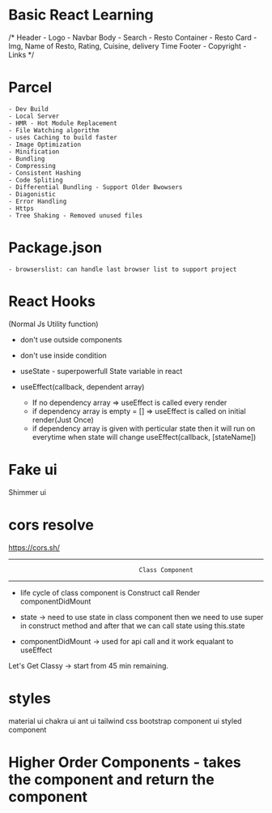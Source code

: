 # Basic React Learning
/*
Header
    - Logo 
    - Navbar
Body
    - Search
    - Resto Container
        - Resto Card
            - Img, Name of Resto, Rating, Cuisine, delivery Time
Footer
    - Copyright
    - Links
*/


# Parcel
    - Dev Build 
    - Local Server
    - HMR - Hot Module Replacement
    - File Watching algorithm
    - uses Caching to build faster
    - Image Optimization
    - Minification
    - Bundling
    - Compressing
    - Consistent Hashing
    - Code Spliting
    - Differential Bundling - Support Older Bwowsers
    - Diagonistic
    - Error Handling
    - Https
    - Tree Shaking - Removed unused files


# Package.json
    - browserslist: can handle last browser list to support project 

# React Hooks
(Normal Js Utility function)
- don't use outside components
- don't use inside condition

- useState - superpowerfull State variable in react

- useEffect(callback, dependent array) 
    - If no dependency array => useEffect is called every render
    - if dependency array is empty = [] => useEffect is called on initial render(Just Once)
    - if dependency array is given with perticular state then it will run on everytime when state will change
        useEffect(callback, [stateName])

# Fake ui
Shimmer ui 

# cors resolve
https://cors.sh/

---------------------------------------------------------------------------------------
                                        Class Component
---------------------------------------------------------------------------------------
- life cycle of class component is 
    Construct call 
    Render
    componentDidMount

- state -> need to use state in class component then we need to use super in construct method and after that we can call state using    this.state
- componentDidMount -> used for api call and it work equalant to useEffect  




Let's Get Classy -> start from 45 min remaining.


# styles

material ui
chakra ui
ant ui
tailwind css
bootstrap
component ui
styled component



# Higher Order Components - takes the component and return the component